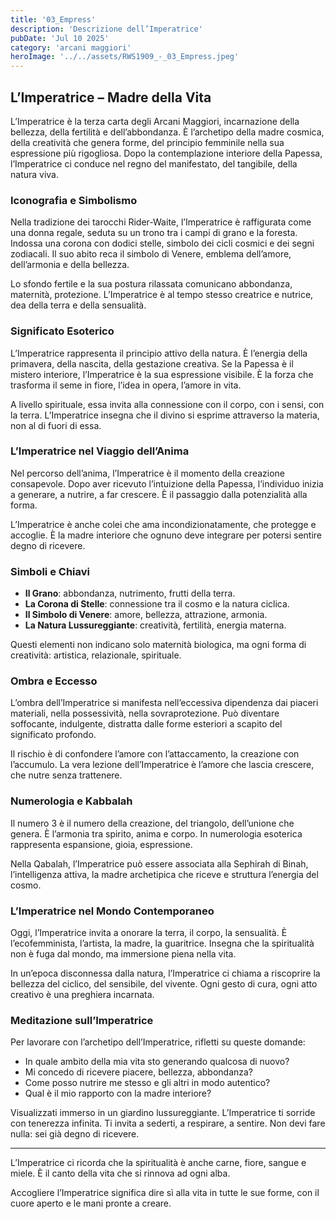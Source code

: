 ```yaml
---
title: '03_Empress' 
description: 'Descrizione dell’Imperatrice' 
pubDate: 'Jul 10 2025'
category: 'arcani maggiori'
heroImage: '../../assets/RWS1909_-_03_Empress.jpeg'
---
```


## L’Imperatrice – Madre della Vita

L’Imperatrice è la terza carta degli Arcani Maggiori, incarnazione della bellezza, della fertilità e dell’abbondanza. È l’archetipo della madre cosmica, della creatività che genera forme, del principio femminile nella sua espressione più rigogliosa. Dopo la contemplazione interiore della Papessa, l’Imperatrice ci conduce nel regno del manifestato, del tangibile, della natura viva.

### Iconografia e Simbolismo

Nella tradizione dei tarocchi Rider-Waite, l’Imperatrice è raffigurata come una donna regale, seduta su un trono tra i campi di grano e la foresta. Indossa una corona con dodici stelle, simbolo dei cicli cosmici e dei segni zodiacali. Il suo abito reca il simbolo di Venere, emblema dell’amore, dell’armonia e della bellezza.

Lo sfondo fertile e la sua postura rilassata comunicano abbondanza, maternità, protezione. L’Imperatrice è al tempo stesso creatrice e nutrice, dea della terra e della sensualità.

### Significato Esoterico

L’Imperatrice rappresenta il principio attivo della natura. È l’energia della primavera, della nascita, della gestazione creativa. Se la Papessa è il mistero interiore, l’Imperatrice è la sua espressione visibile. È la forza che trasforma il seme in fiore, l’idea in opera, l’amore in vita.

A livello spirituale, essa invita alla connessione con il corpo, con i sensi, con la terra. L’Imperatrice insegna che il divino si esprime attraverso la materia, non al di fuori di essa.

### L’Imperatrice nel Viaggio dell’Anima

Nel percorso dell’anima, l’Imperatrice è il momento della creazione consapevole. Dopo aver ricevuto l’intuizione della Papessa, l’individuo inizia a generare, a nutrire, a far crescere. È il passaggio dalla potenzialità alla forma.

L’Imperatrice è anche colei che ama incondizionatamente, che protegge e accoglie. È la madre interiore che ognuno deve integrare per potersi sentire degno di ricevere.

### Simboli e Chiavi

- **Il Grano**: abbondanza, nutrimento, frutti della terra.
- **La Corona di Stelle**: connessione tra il cosmo e la natura ciclica.
- **Il Simbolo di Venere**: amore, bellezza, attrazione, armonia.
- **La Natura Lussureggiante**: creatività, fertilità, energia materna.

Questi elementi non indicano solo maternità biologica, ma ogni forma di creatività: artistica, relazionale, spirituale.

### Ombra e Eccesso

L’ombra dell’Imperatrice si manifesta nell’eccessiva dipendenza dai piaceri materiali, nella possessività, nella sovraprotezione. Può diventare soffocante, indulgente, distratta dalle forme esteriori a scapito del significato profondo.

Il rischio è di confondere l’amore con l’attaccamento, la creazione con l’accumulo. La vera lezione dell’Imperatrice è l’amore che lascia crescere, che nutre senza trattenere.

### Numerologia e Kabbalah

Il numero 3 è il numero della creazione, del triangolo, dell’unione che genera. È l’armonia tra spirito, anima e corpo. In numerologia esoterica rappresenta espansione, gioia, espressione.

Nella Qabalah, l’Imperatrice può essere associata alla Sephirah di Binah, l’intelligenza attiva, la madre archetipica che riceve e struttura l’energia del cosmo.

### L’Imperatrice nel Mondo Contemporaneo

Oggi, l’Imperatrice invita a onorare la terra, il corpo, la sensualità. È l’ecofemminista, l’artista, la madre, la guaritrice. Insegna che la spiritualità non è fuga dal mondo, ma immersione piena nella vita.

In un’epoca disconnessa dalla natura, l’Imperatrice ci chiama a riscoprire la bellezza del ciclico, del sensibile, del vivente. Ogni gesto di cura, ogni atto creativo è una preghiera incarnata.

### Meditazione sull’Imperatrice

Per lavorare con l’archetipo dell’Imperatrice, rifletti su queste domande:

- In quale ambito della mia vita sto generando qualcosa di nuovo?
- Mi concedo di ricevere piacere, bellezza, abbondanza?
- Come posso nutrire me stesso e gli altri in modo autentico?
- Qual è il mio rapporto con la madre interiore?

Visualizzati immerso in un giardino lussureggiante. L’Imperatrice ti sorride con tenerezza infinita. Ti invita a sederti, a respirare, a sentire. Non devi fare nulla: sei già degno di ricevere.

---

L’Imperatrice ci ricorda che la spiritualità è anche carne, fiore, sangue e miele. È il canto della vita che si rinnova ad ogni alba.

Accogliere l’Imperatrice significa dire sì alla vita in tutte le sue forme, con il cuore aperto e le mani pronte a creare.
